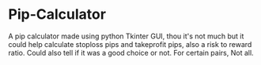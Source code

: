 # Pip-Calculator
A pip calculator made using python Tkinter  GUI, thou it's not much but it could help calculate stoploss pips and takeprofit pips, also a risk to reward ratio. Could also tell if it was a good choice or not. For certain pairs, Not all.
